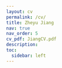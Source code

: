 ```yaml
---
layout: cv
permalink: /cv/
title: Zheyu Jiang
nav: true
nav_order: 5
cv_pdf: JiangCV.pdf
description: 
toc:
  sidebar: left
---
```

